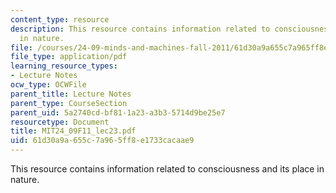 ```yaml
---
content_type: resource
description: This resource contains information related to consciousness and its place
  in nature.
file: /courses/24-09-minds-and-machines-fall-2011/61d30a9a655c7a965ff8e1733cacaae9_MIT24_09F11_lec23.pdf
file_type: application/pdf
learning_resource_types:
- Lecture Notes
ocw_type: OCWFile
parent_title: Lecture Notes
parent_type: CourseSection
parent_uid: 5a2740cd-bf81-1a23-a3b3-5714d9be25e7
resourcetype: Document
title: MIT24_09F11_lec23.pdf
uid: 61d30a9a-655c-7a96-5ff8-e1733cacaae9
---
```

This resource contains information related to consciousness and its place in nature.

